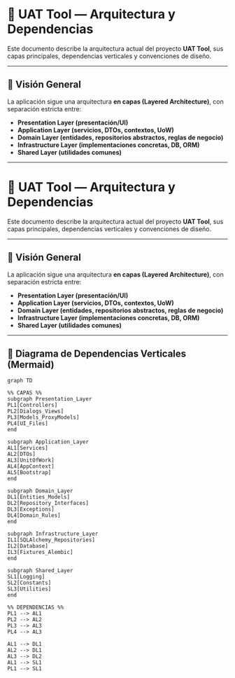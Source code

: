 # 🧩 UAT Tool — Arquitectura y Dependencias

Este documento describe la arquitectura actual del proyecto **UAT Tool**, sus capas principales, dependencias verticales y convenciones de diseño.

---

## 📘 Visión General

La aplicación sigue una arquitectura **en capas (Layered Architecture)**, con separación estricta entre:

- **Presentation Layer (presentación/UI)**
- **Application Layer (servicios, DTOs, contextos, UoW)**
- **Domain Layer (entidades, repositorios abstractos, reglas de negocio)**
- **Infrastructure Layer (implementaciones concretas, DB, ORM)**
- **Shared Layer (utilidades comunes)**

---

# 🧩 UAT Tool — Arquitectura y Dependencias

Este documento describe la arquitectura actual del proyecto **UAT Tool**, sus capas principales, dependencias verticales y convenciones de diseño.

---

## 📘 Visión General

La aplicación sigue una arquitectura **en capas (Layered Architecture)**, con separación estricta entre:

- **Presentation Layer (presentación/UI)**
- **Application Layer (servicios, DTOs, contextos, UoW)**
- **Domain Layer (entidades, repositorios abstractos, reglas de negocio)**
- **Infrastructure Layer (implementaciones concretas, DB, ORM)**
- **Shared Layer (utilidades comunes)**

---

## 🧭 Diagrama de Dependencias Verticales (Mermaid)

```mermaid
graph TD

%% CAPAS %%
subgraph Presentation_Layer
PL1[Controllers]
PL2[Dialogs_Views]
PL3[Models_ProxyModels]
PL4[UI_Files]
end

subgraph Application_Layer
AL1[Services]
AL2[DTOs]
AL3[UnitOfWork]
AL4[AppContext]
AL5[Bootstrap]
end

subgraph Domain_Layer
DL1[Entities_Models]
DL2[Repository_Interfaces]
DL3[Exceptions]
DL4[Domain_Rules]
end

subgraph Infrastructure_Layer
IL1[SQLAlchemy_Repositories]
IL2[Database]
IL3[Fixtures_Alembic]
end

subgraph Shared_Layer
SL1[Logging]
SL2[Constants]
SL3[Utilities]
end

%% DEPENDENCIAS %%
PL1 --> AL1
PL2 --> AL2
PL3 --> AL3
PL4 --> AL3

AL1 --> DL1
AL2 --> DL1
AL3 --> DL2
AL1 --> SL1
PL1 --> SL1

```
